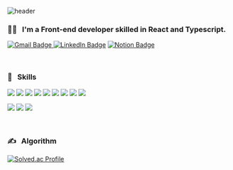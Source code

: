 ![header](https://capsule-render.vercel.app/api?type=waving&color=gradient&height=300&section=header&text=Hello,%20I'm%20Sara%20Jo&fontSize=90&animation=fadeIn)



  
### :woman_technologist: &nbsp; I'm a Front-end developer skilled in React and Typescript.
<p>
<a href="mailto:sarajo.dev@gmail.com"><img src="https://img.shields.io/badge/sarajo.dev@gmail.com-EA4335?style=for-the-badge&logo=Gmail&logoColor=white" alt="Gmail Badge">
<a href="https://www.linkedin.com/in/sara-jo-02798512b"><img src="https://img.shields.io/badge/LinkedIn-blue?style=for-the-badge&logo=linkedin&logoColor=white" alt="LinkedIn Badge"></a>
<a href="https://cold-starburst-68e.notion.site/Sara-Jo-97b596554fb040d2a45dd4c9c6d29fcd"><img src="https://img.shields.io/badge/Notion-000000?style=for-the-badge&logo=Notion&logoColor=white" alt="Notion Badge"></a>
</p>

<br/>

### 💪  &nbsp; Skills
<p>
  <img src="https://img.shields.io/badge/Next.js-000000?style=flat-square&logo=Next.js&logoColor=white" />
  <img src="https://img.shields.io/badge/React-61DAFB?style=flat-square&logo=React&logoColor=white" />
  <img src="https://img.shields.io/badge/Javascript-F7DF1E?style=flat-square&logo=Javascript&logoColor=white" />
  <img src="https://img.shields.io/badge/HTML5-E34F26?style=flat-square&logo=HTML5&logoColor=white" />
  <img src="https://img.shields.io/badge/CSS3-1572B6?style=flat-square&logo=CSS3&logoColor=white" />
  <img src="https://img.shields.io/badge/Node.js-339933?style=flat-square&logo=Node.js&logoColor=white" />
  <img src="https://img.shields.io/badge/MongoDB-47A248?style=flat-square&logo=MongoDB&logoColor=white" />
  <img src="https://img.shields.io/badge/Python-3776AB?style=flat-square&logo=Python&logoColor=white" />
  <img src="https://img.shields.io/badge/C-A8B9CC?style=flat-square&logo=C&logoColor=white" />
</p>
<p>
  <img src="https://img.shields.io/badge/Git-F05032?style=flat-square&logo=Git&logoColor=white" /> 
  <img src="https://img.shields.io/badge/GitHub-181717?style=flat-square&logo=GitHub&logoColor=white" />
  <img src="https://img.shields.io/badge/Styled components-DB7093?style=flat-square&logo=Styled components&logoColor=white" />
</p>

<br/>

### ✍️ &nbsp; Algorithm
[![Solved.ac Profile](http://mazassumnida.wtf/api/v2/generate_badge?boj=sarajo)](https://solved.ac/sarajo/)
